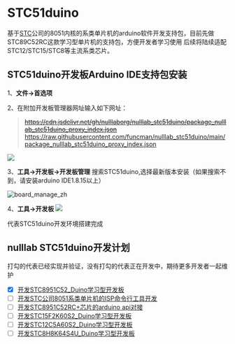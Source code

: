 # STC51duino
基于[STC](https://www.stcmcudata.com/)公司的8051内核的系类单片机的arduino软件开发支持包，目前先做STC89C52RC这款学习型单片机的支持包，方便开发者学习使用
后续将陆续适配STC12/STC15/STC8等主流系类芯片。

## STC51duino开发板Arduino IDE支持包安装

1、**文件->首选项**

2、在附加开发板管理器网址输入如下网址：

> ~~https://cdn.jsdelivr.net/gh/nulllaborg/nulllab_stc51duino/package_nulllab_stc51duino_proxy_index.json~~
> https://raw.githubusercontent.com/funcman/nulllab_stc51duino/main/package_nulllab_stc51duino_proxy_index.json

![](./doc/option_zh.png)

3、**工具->开发板->开发板管理**
搜索STC51duino,选择最新版本安装（如果搜索不到，请安装arduino IDE1.8.15以上）

![board_manage_zh](./doc/board_manager_zh.png)

4、**工具->开发板**
![](./doc/board_chioce.png)

代表STC51duino开发环境搭建完成

## nulllab STC51duino开发计划
打勾的代表已经实现并验证，没有打勾的代表正在开发中，期待更多开发者一起维护

- [x] [开发STC8951C52_Duino学习型开发板]()
- [ ] [开发STC公司8051系类单片机的ISP命令行工具开发]()
- [ ] [开发STC8951C52RC+芯片的arduino api对接]()
- [ ] [开发STC15F2K60S2_Duino学习型开发板]()
- [ ] [开发STC12C5A60S2_Duino学习型开发板]()
- [ ] [开发STC8H8K64S4U_Duino学习型开发板]()